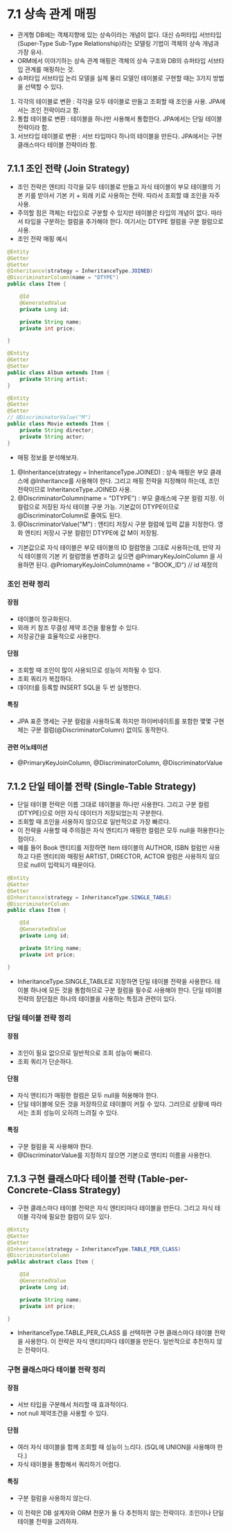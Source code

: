 # 7.1 상속 관계 매핑
- 관게형 DB에는 객체지향에 있는 상속이라는 개념이 없다. 대신 슈퍼타입 서브타입(Super-Type Sub-Type Relationship)라는 모델링 기법이 객체의 상속 개념과 가장 유사.
- ORM에서 이야기하는 상속 관계 매핑은 객체의 상속 구조와 DB의 슈퍼타입 서브타입 관계를 매핑하는 것.
- 슈퍼타입 서브타입 논리 모델을 실제 물리 모델인 테이블로 구현할 때는 3가지 방법을 선택할 수 있다.
1. 각각의 테이블로 변환 : 각각을 모두 테이블로 만들고 조회할 때 조인을 사용. JPA에서는 조인 전략이라고 함.
2. 통합 테이블로 변환 : 테이블을 하나만 사용해서 통합한다. JPA에서는 단일 테이블 전략이라 함.
3. 서브타입 테이블로 변환 : 서브 타입마다 하나의 테이블을 만든다. JPA에서는 구현 클래스마다 테이블 전략이라 함.

## 7.1.1 조인 전략 (Join Strategy)
- 조인 전략은 엔티티 각각을 모두 테이블로 만들고 자식 테이블이 부모 테이블의 기본 키를 받아서 기본 키 + 외래 키로 사용하는 전략. 따라서 조회할 떄 조인을 자주 사용.
- 주의할 점은 객체는 타입으로 구분할 수 있지만 테이블은 타입의 개념이 없다. 따라서 타입을 구분하는 컬럼을 추가해야 한다. 여기서는 DTYPE 컬럼을 구분 컬럼으로 사용.
- 조인 전략 매핑 예시
```java
@Entity
@Getter
@Setter
@Inheritance(strategy = InheritanceType.JOINED)
@DiscriminatorColumn(name = "DTYPE")
public class Item {

	@Id
	@GeneratedValue
	private Long id;

	private String name;
	private int price;

}
```
```java
@Entity
@Getter
@Setter
public class Album extends Item {
	private String artist;
}
```
```java
@Entity
@Getter
@Setter
// @DiscriminatorValue("M")
public class Movie extends Item {
	private String director;
	private String actor;
}
```
- 매핑 정보를 분석해보자.
1. @Inheritance(strategy = InheritanceType.JOINED) : 상속 매핑은 부모 클래스에 @Inheritance를 사용해야 한다. 그리고 매핑 전략을 지정해야 하는데, 조인 전략이므로 InheritanceType.JOINED 사용.
2. @DiscriminatorColumn(name = "DTYPE") : 부모 클래스에 구분 컬럼 지정. 이 컬럼으로 저장된 자식 테이블 구분 가능. 기본값이 DTYPE이므로 @DiscriminatorColumn로 줄여도 된다.
3. @DiscriminatorValue("M") : 엔티티 저장시 구분 컬럼에 입력 값을 지정한다. 영화 엔티티 저장시 구분 컬럼인 DTYPE에 값 M이 저장됨.

- 기본값으로 자식 테이블은 부모 테이블의 ID 컬럼명을 그대로 사용하는데, 만약 자식 테이블의 기본 키 컬럼명을 변경하고 싶으면 @PrimaryKeyJoinColumn 을 사용하면 된다. @PriomaryKeyJoinColumn(name = "BOOK_ID") // id 재정의

### 조인 전략 정리
#### 장점
- 테이블이 정규화된다.
- 외래 키 참조 무결성 제약 조건을 활용할 수 있다.
- 저장공간을 효율적으로 사용한다.

#### 단점
- 조회할 때 조인이 많이 사용되므로 성능이 저하될 수 있다.
- 조회 쿼리가 복잡하다.
- 데이터를 등록할 INSERT SQL을 두 번 실행한다.

#### 특징
- JPA 표준 명세는 구분 컬럼을 사용하도록 하지만 하이버네이트를 포함한 몇몇 구현체는 구분 컬럼(@DiscriminatorColumn) 없이도 동작한다.

#### 관련 어노테이션
- @PrimaryKeyJoinColumn, @DiscriminatorColumn, @DiscriminatorValue

## 7.1.2 단일 테이블 전략 (Single-Table Strategy)
- 단일 테이블 전략은 이름 그대로 테이블을 하나만 사용한다. 그리고 구분 컬럼(DTYPE)으로 어떤 자식 데이터가 저장되었는지 구분한다. 
- 조회할 때 조인을 사용하지 않으므로 일반적으로 가장 빠르다.
- 이 전략을 사용할 때 주의점은 자식 엔티티가 매핑한 컬럼은 모두 null을 허용한다는 점이다.
- 예를 들어 Book 엔티티를 저장하면 Item 테이블의 AUTHOR, ISBN 컬럼만 사용하고 다른 엔티티와 매핑된 ARTIST, DIRECTOR, ACTOR 컬럼은 사용하지 않으므로 null이 입력되기 때문이다.
```java
@Entity
@Getter
@Setter
@Inheritance(strategy = InheritanceType.SINGLE_TABLE)
@DiscriminatorColumn
public class Item {

	@Id
	@GeneratedValue
	private Long id;

	private String name;
	private int price;

}
```
- InheritanceType.SINGLE_TABLE로 지정하면 단일 테이블 전략을 사용한다. 테이블 하나에 모든 것을 통합하므로 구분 컬럼을 필수로 사용해야 한다. 단일 테이블 전략의 장단점은 하나의 테이블을 사용하는 특징과 관련이 있다.

### 단일 테이블 전략 정리
#### 장점
- 조인이 필요 없으므로 일반적으로 조회 성능이 빠르다. 
- 조회 쿼리가 단순하다.

#### 단점
- 자식 엔티티가 매핑한 컬럼은 모두 null을 허용해야 한다.
- 단일 테이블에 모든 것을 저장하므로 테이블이 커질 수 있다. 그러므로 상황에 따라서는 조회 성능이 오히려 느려질 수 있다.

#### 특징
- 구분 컬럼을 꼭 사용해야 한다.
- @DiscriminatorValue를 지정하지 않으면 기본으로 엔티티 이름을 사용한다. 

## 7.1.3 구현 클래스마다 테이블 전략 (Table-per-Concrete-Class Strategy)
- 구현 클래스마다 테이블 전략은 자식 엔티티마다 테이블을 만든다. 그리고 자식 테이블 각각에 필요한 컬럼이 모두 있다.
```java
@Entity
@Getter
@Setter
@Inheritance(strategy = InheritanceType.TABLE_PER_CLASS)
@DiscriminatorColumn
public abstract class Item {

	@Id
	@GeneratedValue
	private Long id;

	private String name;
	private int price;

}
```
- InheritanceType.TABLE_PER_CLASS 를 선택하면 구현 클래스마다 테이블 전략을 사용한다. 이 전략은 자식 엔티티마다 테이블을 만든다. 일반적으로 추천하지 않는 전략이다.

### 구현 클래스마다 테이블 전략 정리
#### 장점
- 서브 타입을 구분해서 처리할 때 효과적이다.
- not null 제약조건을 사용할 수 있다.

#### 단점
- 여러 자식 테이블을 함께 조회할 때 성능이 느리다. (SQL에 UNION을 사용해야 한다.)
- 자식 테이블을 통합해서 쿼리하기 어렵다.

#### 특징
- 구분 컬럼을 사용하지 않는다.


- 이 전략은 DB 설계자와 ORM 전문가 둘 다 추천하지 않는 전략이다. 조인이나 단일 테이블 전략을 고려하자.
